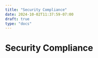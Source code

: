 ```yaml
---
title: "Security Compliance"
date: 2024-10-02T11:37:59-07:00
draft: true
type: "docs"
---
```


# Security Compliance
